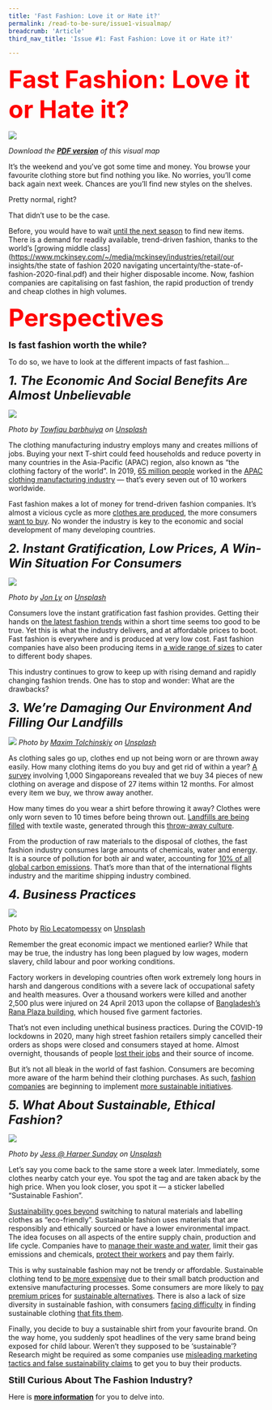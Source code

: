 ```yaml
---
title: 'Fast Fashion: Love it or Hate it?'
permalink: /read-to-be-sure/issue1-visualmap/
breadcrumb: 'Article'
third_nav_title: 'Issue #1: Fast Fashion: Love it or Hate it?'

---
```


**<font size=86 color=red>Fast Fashion: Love it or Hate it?</font>**

![](../images/rtbs-01a-visualmap.jpg)

*Download the **[PDF version](https://go.gov.sg/nlb-rtbs1-visualmap)** of this visual map*

It’s the weekend and you’ve got some time and money. You browse your favourite clothing store but find nothing you like. No worries, you’ll come back again next week. Chances are you’ll find new styles on the shelves.

Pretty normal, right?

That didn’t use to be the case.

Before, you would have to wait [until the next season](https://www.forbes.com/sites/theyec/2019/05/13/three-reasons-why-fast-fashion-is-becoming-a-problem-and-what-to-do-about-it/?sh=3934b17c144b) to find new items. There is a demand for readily available, trend-driven fashion, thanks to the world’s [growing middle class](https://www.mckinsey.com/~/media/mckinsey/industries/retail/our insights/the state of fashion 2020 navigating uncertainty/the-state-of-fashion-2020-final.pdf) and their higher disposable income. Now, fashion companies are capitalising on fast fashion, the rapid production of trendy and cheap clothes in high volumes.  





**<font size=7 color=red>Perspectives</font>**

**<font size=4>Is fast fashion worth the while?</font>**

To do so, we have to look at the different impacts of fast fashion…

***<font size=5>1. The Economic And Social Benefits Are Almost Unbelievable</font>***    

![](../images/towfiqu-barbhuiya-JhevWHCbVyw-unsplash.jpg)

*Photo by [Towfiqu barbhuiya](https://unsplash.com/@towfiqu999999?utm_source=unsplash&utm_medium=referral&utm_content=creditCopyText) on [Unsplash](https://unsplash.com/s/photos/calculator?utm_source=unsplash&utm_medium=referral&utm_content=creditCopyText)*  

The clothing manufacturing industry employs many and creates millions of jobs. Buying your next T-shirt could feed households and reduce poverty in many countries in the Asia-Pacific (APAC) region, also known as “the clothing factory of the world”. In 2019, [65 million people](https://www.ilo.org/wcmsp5/groups/public/---asia/---ro-bangkok/documents/briefingnote/wcms_758626.pdf) worked in the [APAC clothing manufacturing industry](https://www.ilo.org/wcmsp5/groups/public/---ed_dialogue/---sector/documents/publication/wcms_669355.pdf) — that’s every seven out of 10 workers worldwide.

Fast fashion makes a lot of money for trend-driven fashion companies. It’s almost a vicious cycle as  more [clothes are produced](https://www.vox.com/the-goods/22573682/shein-future-of-fast-fashion-explained), the more consumers [want to buy](https://www.npr.org/2013/03/11/174013774/in-trendy-world-of-fast-fashion-styles-arent-made-to-last). No wonder the industry is key to the economic and social development of many developing countries. 



***<font size=5>2. Instant Gratification, Low Prices, A Win-Win Situation For Consumers</font>***

![](../images/jon-ly-Xn7GvimQrk8-unsplash.jpg)

*Photo by [Jon Ly](https://unsplash.com/@jonatron?utm_source=unsplash&utm_medium=referral&utm_content=creditCopyText) on [Unsplash](https://unsplash.com/s/photos/shopping?utm_source=unsplash&utm_medium=referral&utm_content=creditCopyText)*  

Consumers love the instant gratification fast fashion provides. Getting their hands on [the latest fashion trends](https://www.drapersonline.com/news/how-the-desire-for-instant-gratification-is-shaping-retail) within a short time seems too good to be true. Yet this is what the industry delivers, and at affordable prices to boot. Fast fashion is everywhere and is produced at very low cost. Fast fashion companies have also been producing items in [a wide range of sizes](https://ww.fashionnetwork.com/news/Mango-completes-violeta-integration-shein-tops-plus-size-inclusivity-list,1327389.html) to cater to different body shapes.

This industry continues to grow to keep up with rising demand and rapidly changing fashion trends. One has to stop and wonder: What are the drawbacks?



***<font size=5>3. We’re Damaging Our Environment And  Filling Our Landfills</font>***

![](../images/maxim-tolchinskiy-W3y2crFkVIs-unsplash.jpg)
*Photo by [Maxim Tolchinskiy](https://unsplash.com/@shaikhulud?utm_source=unsplash&utm_medium=referral&utm_content=creditCopyText) on [Unsplash](https://unsplash.com/s/photos/pollution?utm_source=unsplash&utm_medium=referral&utm_content=creditCopyText)*  

As clothing sales go up, clothes end up not being worn or are thrown away easily. How many clothing items do you buy and get rid of within a year? [A survey](https://www.channelnewsasia.com/singapore/bursting-seams-singapores-cast-clothing-1035441) involving 1,000 Singaporeans revealed that we buy 34 pieces of new clothing on average and dispose of 27 items within 12 months. For almost every item we buy, we throw away another.

How many times do you wear a shirt before throwing it away? Clothes were only worn seven to 10 times before being thrown out. [Landfills are being filled](https://emf.thirdlight.com/link/2axvc7eob8zx-za4ule/@/download/1) with textile waste, generated through this [throw-away culture](https://www.channelnewsasia.com/singapore/bursting-seams-singapores-cast-clothing-1035441). 

From the production of raw materials to the disposal of clothes, the fast fashion industry consumes large amounts of chemicals, water and energy. It is a source of pollution for both air and water, accounting for [10% of all global carbon emissions](https://www.europarl.europa.eu/RegData/etudes/BRIE/2019/633143/EPRS_BRI(2019)633143_EN.pdf). That’s more than that of the international flights industry and the maritime shipping industry combined.



***<font size=5>4. Business Practices</font>***  

![](../images/rio-lecatompessy-cfDURuQKABk-unsplash.jpg)

Photo by [Rio Lecatompessy](https://unsplash.com/@riolec?utm_source=unsplash&utm_medium=referral&utm_content=creditCopyText) on [Unsplash](https://unsplash.com/s/photos/fast-fashion?utm_source=unsplash&utm_medium=referral&utm_content=creditCopyText)  

Remember the great economic impact we mentioned earlier? While that may be true, the industry has long been plagued by low wages, modern slavery, child labour and poor working conditions.

Factory workers in developing countries often work extremely long hours in harsh and dangerous conditions with a severe lack of occupational safety and health measures. Over a thousand workers were killed and another 2,500 plus were injured on 24 April 2013 upon the collapse of [Bangladesh’s Rana Plaza building](https://theconversation.com/years-after-the-rana-plaza-tragedy-bangladeshs-garment-workers-are-still-bottom-of-the-pile-159224), which housed five garment factories.

That’s not even including unethical business practices. During the COVID-19 lockdowns in 2020, many high street fashion retailers simply cancelled their orders as shops were closed and consumers stayed at home. Almost overnight, thousands of people [lost their jobs](https://www.independent.co.uk/news/world/asia/h-m-garment-workers-factory-india-jobs-a9579856.html) and their source of income.

But it’s not all bleak in the world of fast fashion. Consumers are becoming more aware of the harm behind their clothing purchases. As such, [fashion companies](https://www.vox.com/the-goods/2021/7/19/22535050/gen-z-relationship-fast-fashion) are beginning to implement [more sustainable initiatives](https://www.npr.org/2019/07/27/745418569/can-fast-fashion-and-sustainability-be-stitched-together).



***<font size=5>5. What About Sustainable, Ethical Fashion?</font>*** 

![](../images/jess-harper-sunday-0FiKFe4Y6L0-unsplash.jpg)

*Photo by [Jess @ Harper Sunday](https://unsplash.com/@harpersunday?utm_source=unsplash&utm_medium=referral&utm_content=creditCopyText) on [Unsplash](https://unsplash.com/s/photos/sustainable-fashion?utm_source=unsplash&utm_medium=referral&utm_content=creditCopyText)*  

Let’s say you come back to the same store a week later. Immediately, some clothes nearby catch your eye. You spot the tag and are taken aback by the high price. When you look closer, you spot it — a sticker labelled “Sustainable Fashion”.

[Sustainability goes beyond](http://changingmarkets.org/wp-content/uploads/2021/07/SyntheticsAnonymous_FinalWeb.pdf) switching to natural materials and labelling clothes as “eco-friendly”. Sustainable fashion uses materials that are responsibly and ethically sourced or have a lower environmental impact. The idea focuses on all aspects of the entire supply chain, production and life cycle. Companies have to [manage their waste and water](https://www.forbes.com/sites/stephanrabimov/2020/07/20/post-pandemic-fashion-will-be-sustainable-and-affordable-interview-with-anna-gedda-head-of-sustainability-at-hm-group/), limit their gas emissions and chemicals, [protect their workers](https://www.greenstrategy.se/sustainable-fashion/what-is-sustainable-fashion/) and pay them fairly.

This is why sustainable fashion may not be trendy or affordable. Sustainable clothing tend to [be more expensive](https://www.channelnewsasia.com/cnainsider/true-cost-demand-cheap-clothes-fast-fashion-industry-environment-220706) due to their small batch production and extensive manufacturing processes. Some consumers are more likely to [pay premium prices](https://www.thegoodtrade.com/features/what-is-slow-fashion) for [sustainable alternatives](https://www.vogue.co.uk/fashion/article/sustainable-fashion-affordable). There is also a lack of size diversity in sustainable fashion, with consumers [facing difficulty](https://fashionjournal.com.au/fashion/the-sustainable-fashion-industry-is-size-exclusive-take-it-from-this-model/) in finding sustainable clothing [that fits them](https://www.harpersbazaar.com/fashion/designers/a32213676/plus-size-sustainable-fashion/). 

Finally, you decide to buy a sustainable shirt from your favourite brand. On the way home, you suddenly spot headlines of the very same brand being exposed for child labour. Weren’t they supposed to be ‘sustainable’? Research might be required as some companies use [misleading marketing tactics and false sustainability claims](http://changingmarkets.org/wp-content/uploads/2021/07/SyntheticsAnonymous_FinalWeb.pdf) to get you to buy their products. 



**<font size=4>Still  Curious About The Fashion Industry?</font>**

Here is **[more information](/read-to-be-sure/issue1-deeplearning/)** for you to delve into.


